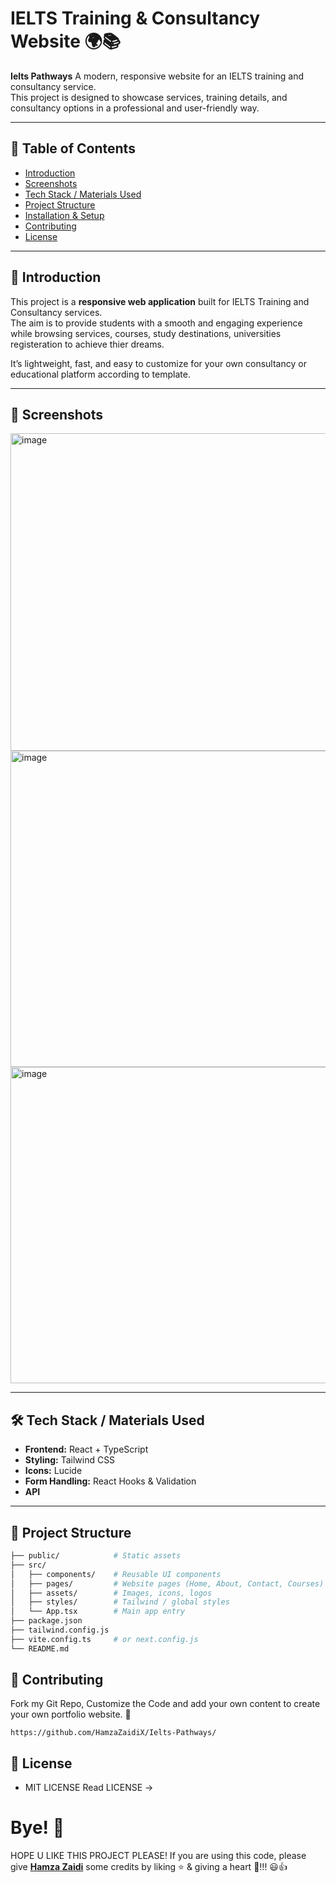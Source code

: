 # IELTS Training & Consultancy Website 🌍📚

**Ielts Pathways** A modern, responsive website for an IELTS training and consultancy service.  
This project is designed to showcase services, training details, and consultancy options in a professional and user-friendly way.

---

## 📑 Table of Contents
- [Introduction](#introduction)
- [Screenshots](#screenshots)
- [Tech Stack / Materials Used](#tech-stack--materials-used)
- [Project Structure](#project-structure)
- [Installation & Setup](#installation--setup)
- [Contributing](#contributing)
- [License](#license)

---

## 📖 Introduction
This project is a **responsive web application** built for IELTS Training and Consultancy services.  
The aim is to provide students with a smooth and engaging experience while browsing services, courses, study destinations, universities registeration to achieve thier dreams.  

It’s lightweight, fast, and easy to customize for your own consultancy or educational platform according to template.

---

## 📸 Screenshots
<img width="1352" height="508" alt="image" src="https://github.com/user-attachments/assets/17280d88-1f0b-482f-ac27-f51f3ec54202" />
<img width="1352" height="506" alt="image" src="https://github.com/user-attachments/assets/1b8a0458-7259-47f6-a67a-fe15e3b2c686" />
<img width="1352" height="506" alt="image" src="https://github.com/user-attachments/assets/86581655-56ae-4ea8-a2fd-b503e73bf56a" />

---

## 🛠 Tech Stack / Materials Used
- **Frontend:** React + TypeScript  
- **Styling:** Tailwind CSS  
- **Icons:** Lucide  
- **Form Handling:** React Hooks & Validation  
- **API** 

---

## 📂 Project Structure
```bash
├── public/            # Static assets
├── src/
│   ├── components/    # Reusable UI components
│   ├── pages/         # Website pages (Home, About, Contact, Courses)
│   ├── assets/        # Images, icons, logos
│   ├── styles/        # Tailwind / global styles
│   └── App.tsx        # Main app entry
├── package.json
├── tailwind.config.js
├── vite.config.ts     # or next.config.js
└── README.md
```
## 🤝 Contributing

Fork my Git Repo, Customize the Code and add your own content to create your own portfolio website. 🌟
```
https://github.com/HamzaZaidiX/Ielts-Pathways/
```
## 📜 License

- MIT LICENSE
Read LICENSE ->

# Bye! 👋
HOPE U LIKE THIS PROJECT PLEASE!
If you are using this code, please give **[Hamza Zaidi](https://github.com/HamzaZaidiX/)** some credits by liking ⭐ & giving a heart 💛!!! 😃👍
